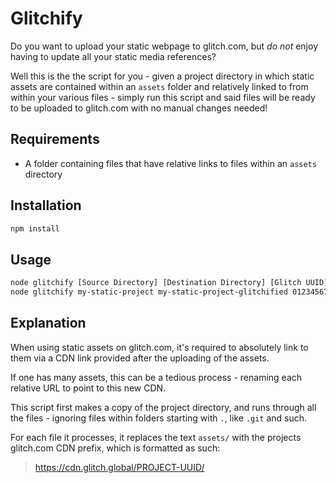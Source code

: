 # Glitchify

Do you want to upload your static webpage to glitch.com, but _do not_ enjoy having to update all your static media references?

Well this is the the script for you - given a project directory in which static assets are contained within an `assets` folder and relatively linked to from within your various files - simply run this script and said files will be ready to be uploaded to glitch.com with no manual changes needed!

## Requirements

- A folder containing files that have relative links to files within an `assets` directory

## Installation

```sh
npm install
```

## Usage

```sh
node glitchify [Source Directory] [Destination Directory] [Glitch UUID]
node glitchify my-static-project my-static-project-glitchified 012345678901234567-890123456789012345
```

## Explanation

When using static assets on glitch.com, it's required to absolutely link to them via a CDN link provided after the uploading of the assets.

If one has many assets, this can be a tedious process - renaming each relative URL to point to this new CDN.

This script first makes a copy of the project directory, and runs through all the files - ignoring files within folders starting with `.`, like `.git` and such.

For each file it processes, it replaces the text `assets/` with the projects glitch.com CDN prefix, which is formatted as such:

> https://cdn.glitch.global/PROJECT-UUID/
